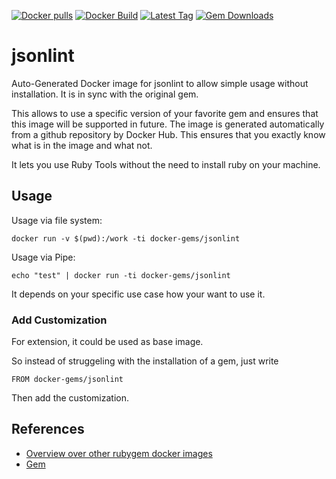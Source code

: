 [![Docker pulls](https://img.shields.io/docker/pulls/rubygem/jsonlint.svg)](https://hub.docker.com/r/rubygem/jsonlint/)
[![Docker Build](https://img.shields.io/docker/automated/rubygem/jsonlint.svg)](https://hub.docker.com/r/rubygem/jsonlint/)
[![Latest Tag](https://img.shields.io/github/tag/docker-rubygem/jsonlint.svg)](https://hub.docker.com/r/rubygem/jsonlint/)
[![Gem Downloads](https://img.shields.io/gem/dt/jsonlint.svg)](https://rubygems.org/gems/jsonlint/)
# jsonlint

Auto-Generated Docker image for jsonlint to allow simple usage without installation.
It is in sync with the original gem.

This allows to use a specific version of your favorite gem and ensures that this image will be supported in future.
The image is generated automatically from a github repository by Docker Hub.
This ensures that you exactly know what is in the image and what not.

It lets you use Ruby Tools without the need to install ruby on your machine.

## Usage

Usage via file system:

`docker run -v $(pwd):/work -ti docker-gems/jsonlint`

Usage via Pipe:

`echo "test" | docker run -ti docker-gems/jsonlint`

It depends on your specific use case how your want to use it.

### Add Customization

For extension, it could be used as base image.

So instead of struggeling with the installation of a gem, just write

`FROM docker-gems/jsonlint`

Then add the customization.

## References

 - [Overview over other rubygem docker images](https://github.com/thinkbot/docker-rubygem)
 - [Gem](https://rubygems.org/gems/jsonlint/)
